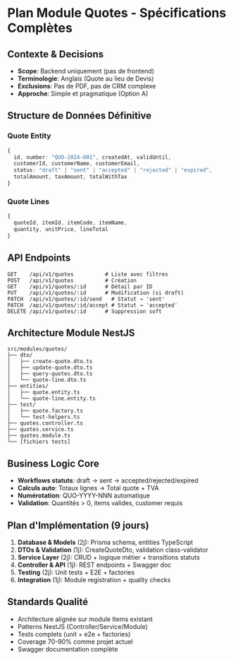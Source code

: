 # Plan Module Quotes - Spécifications Complètes

## Contexte & Decisions
- **Scope**: Backend uniquement (pas de frontend)
- **Terminologie**: Anglais (Quote au lieu de Devis)
- **Exclusions**: Pas de PDF, pas de CRM complexe
- **Approche**: Simple et pragmatique (Option A)

## Structure de Données Définitive

### Quote Entity
```typescript
{
  id, number: "QUO-2024-001", createdAt, validUntil,
  customerId, customerName, customerEmail,
  status: "draft" | "sent" | "accepted" | "rejected" | "expired",
  totalAmount, taxAmount, totalWithTax
}
```

### Quote Lines
```typescript
{
  quoteId, itemId, itemCode, itemName, 
  quantity, unitPrice, lineTotal
}
```

## API Endpoints
```
GET    /api/v1/quotes          # Liste avec filtres
POST   /api/v1/quotes          # Création
GET    /api/v1/quotes/:id      # Détail par ID
PUT    /api/v1/quotes/:id      # Modification (si draft)
PATCH  /api/v1/quotes/:id/send   # Statut → 'sent'
PATCH  /api/v1/quotes/:id/accept # Statut → 'accepted'
DELETE /api/v1/quotes/:id      # Suppression soft
```

## Architecture Module NestJS
```
src/modules/quotes/
├── dto/
│   ├── create-quote.dto.ts
│   ├── update-quote.dto.ts
│   ├── query-quotes.dto.ts
│   └── quote-line.dto.ts
├── entities/
│   ├── quote.entity.ts
│   └── quote-line.entity.ts
├── test/
│   ├── quote.factory.ts
│   └── test-helpers.ts
├── quotes.controller.ts
├── quotes.service.ts
├── quotes.module.ts
└── [fichiers tests]
```

## Business Logic Core
- **Workflows statuts**: draft → sent → accepted/rejected/expired
- **Calculs auto**: Totaux lignes → Total quote + TVA
- **Numérotation**: QUO-YYYY-NNN automatique
- **Validation**: Quantités > 0, items valides, customer requis

## Plan d'Implémentation (9 jours)
1. **Database & Models** (2j): Prisma schema, entities TypeScript
2. **DTOs & Validation** (1j): CreateQuoteDto, validation class-validator
3. **Service Layer** (2j): CRUD + logique métier + transitions statuts
4. **Controller & API** (1j): REST endpoints + Swagger doc
5. **Testing** (2j): Unit tests + E2E + factories
6. **Integration** (1j): Module registration + quality checks

## Standards Qualité
- Architecture alignée sur module Items existant
- Patterns NestJS (Controller/Service/Module)
- Tests complets (unit + e2e + factories)
- Coverage 70-90% comme projet actuel
- Swagger documentation complète
